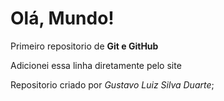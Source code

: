 # Olá, Mundo!
 Primeiro repositorio de **Git e GitHub**

 Adicionei essa linha diretamente pelo site
 
 Repositorio criado por *Gustavo Luiz Silva Duarte*;
